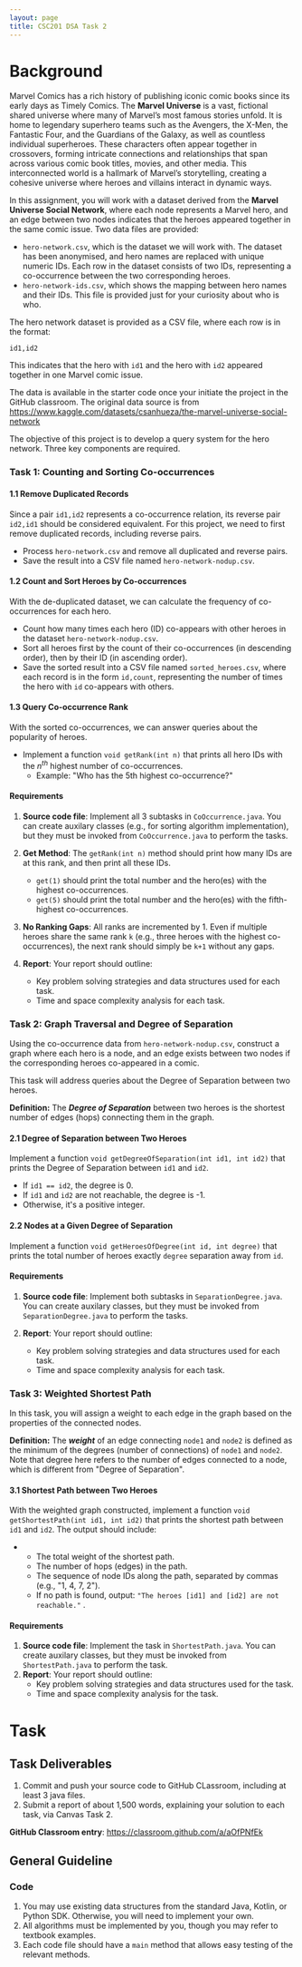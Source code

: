 ```yaml
---
layout: page
title: CSC201 DSA Task 2
---
```


# Background

Marvel Comics has a rich history of publishing iconic comic books since its early days as Timely Comics. The **Marvel Universe** is a vast, fictional shared universe where many of Marvel’s most famous stories unfold. It is home to legendary superhero teams such as the Avengers, the X-Men, the Fantastic Four, and the Guardians of the Galaxy, as well as countless individual superheroes. These characters often appear together in crossovers, forming intricate connections and relationships that span across various comic book titles, movies, and other media. This interconnected world is a hallmark of Marvel’s storytelling, creating a cohesive universe where heroes and villains interact in dynamic ways.

In this assignment, you will work with a dataset derived from the **Marvel Universe Social Network**, where each node represents a Marvel hero, and an edge between two nodes indicates that the heroes appeared together in the same comic issue. Two data files are provided:

*   `hero-network.csv`, which is the dataset we will work with. The dataset has been anonymised, and hero names are replaced with unique numeric IDs. Each row in the dataset consists of two IDs, representing a co-occurrence between the two corresponding heroes.
*   `hero-network-ids.csv`, which shows the mapping between hero names and their IDs. This file is provided just for your curiosity about who is who.

The hero network dataset is provided as a CSV file, where each row is in the format:

```
id1,id2
```

This indicates that the hero with `id1` and the hero with `id2` appeared together in one Marvel comic issue.

The data is available in the starter code once your initiate the project in the GitHub classroom. The original data source is from <https://www.kaggle.com/datasets/csanhueza/the-marvel-universe-social-network>

The objective of this project is to develop a query system for the hero network. Three key components are required. 

### Task 1: Counting and Sorting Co-occurrences

#### 1.1 Remove Duplicated Records

Since a pair `id1,id2` represents a co-occurrence relation, its reverse pair `id2,id1` should be considered equivalent. For this project, we need to first remove duplicated records, including reverse pairs. 

*   Process `hero-network.csv` and remove all duplicated and reverse pairs.
*   Save the result into a CSV file named `hero-network-nodup.csv`.

#### 1.2 Count and Sort Heroes by Co-occurrences

With the de-duplicated dataset, we can calculate the frequency of co-occurrences for each hero. 

-   Count how many times each hero (ID) co-appears with other heroes in the dataset `hero-network-nodup.csv`.
-   Sort all heroes first by the count of their co-occurrences (in descending order), then by their ID (in ascending order).
-   Save the sorted result into a CSV file named `sorted_heroes.csv`, where each record is in the form `id,count`, representing the number of times the hero with `id` co-appears with others.

#### 1.3 Query Co-occurrence Rank

With the sorted co-occurrences, we can answer queries about the popularity of heroes.

-   Implement a function `void getRank(int n)` that prints all hero IDs with the $n^{th}$ highest number of co-occurrences.
    -   Example: "Who has the 5th highest co-occurrence?"



#### Requirements

1. **Source code file**: Implement all 3 subtasks in `CoOccurrence.java`. You can create auxilary classes (e.g., for sorting algorithm implementation), but they must be invoked from `CoOccurrence.java` to perform the tasks.

2. **Get Method**: The `getRank(int n)` method should print how many IDs are at this rank, and then print all these IDs. 

    - `get(1)` should print the total number and the hero(es) with the highest co-occurrences.
    - `get(5)` should print the total number and the hero(es) with the fifth-highest co-occurrences.

4. **No Ranking Gaps**: All ranks are incremented by 1. Even if multiple heroes share the same rank `k` (e.g., three heroes with the highest co-occurrences), the next rank should simply be `k+1` without any gaps.

4. **Report**: Your report should outline:

    - Key problem solving strategies and data structures used for each task.
    - Time and space complexity analysis for each task.

    


### Task 2: Graph Traversal and Degree of Separation

Using the co-occurrence data from `hero-network-nodup.csv`, construct a graph where each hero is a node, and an edge exists between two nodes if the corresponding heroes co-appeared in a comic.

This task will address queries about the Degree of Separation between two heroes.

**Definition:** The ***Degree of Separation*** between two heroes is the shortest number of edges (hops) connecting them in the graph.

#### 2.1 Degree of Separation between Two Heroes

Implement a function `void getDegreeOfSeparation(int id1, int id2)` that prints the Degree of Separation between `id1` and `id2`.

-   If `id1 == id2`, the degree is 0.
-   If `id1` and `id2` are not reachable, the degree is -1.
-   Otherwise, it's a positive integer.

#### 2.2 Nodes at a Given Degree of Separation

Implement a function `void getHeroesOfDegree(int id, int degree)` that prints the total number of heroes exactly `degree` separation away from `id`.



#### Requirements

1. **Source code file**: Implement both subtasks in `SeparationDegree.java`. You can create auxilary classes, but they must be invoked from `SeparationDegree.java` to perform the tasks.

2. **Report**: Your report should outline:
    - Key problem solving strategies and data structures used for each task.
    - Time and space complexity analysis for each task.




### Task 3: Weighted Shortest Path

In this task, you will assign a weight to each edge in the graph based on the properties of the connected nodes.

**Definition:** The ***weight*** of an edge connecting `node1` and `node2` is defined as the minimum of the degrees (number of connections) of `node1` and `node2`. Note that degree here refers to the number of edges connected to a node, which is different from "Degree of Separation". 

#### 3.1 Shortest Path between Two Heroes

With the weighted graph constructed, implement a function `void getShortestPath(int id1, int id2)` that prints the shortest path between `id1` and `id2`. The output should include:

-   -   The total weight of the shortest path.
    -   The number of hops (edges) in the path.
    -   The sequence of node IDs along the path, separated by commas (e.g., "1, 4, 7, 2").
    -   If no path is found, output: `"The heroes [id1] and [id2] are not reachable."` .



#### Requirements

1. **Source code file**: Implement the task in `ShortestPath.java`. You can create auxilary classes, but they must be invoked from `ShortestPath.java` to perform the task.
4. **Report**: Your report should outline:
   - Key problem solving strategies and data structures used for the task.
   - Time and space complexity analysis for the task.




# Task

## Task Deliverables

1.   Commit and push your source code to GitHub CLassroom, including at least 3 java files.
2.   Submit a report of about 1,500 words, explaining your solution to each task, via Canvas Task 2.

**GitHub Classroom entry**: <https://classroom.github.com/a/aOfPNfEk>



## General Guideline

### Code

1.   You may use existing data structures from the standard Java, Kotlin, or Python SDK. Otherwise, you will need to implement your own.
2.   All algorithms must be implemented by you, though you may refer to textbook examples.
3.   Each code file should have a `main` method that allows easy testing of the relevant methods.


